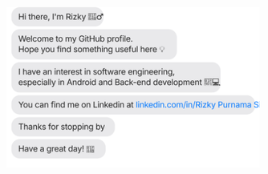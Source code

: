 [![](https://raw.githubusercontent.com/IkySidiq/IkySidiq/main/intro.svg)](https://www.linkedin.com/in/rizky-purnama-sidiq-77265521b/)
